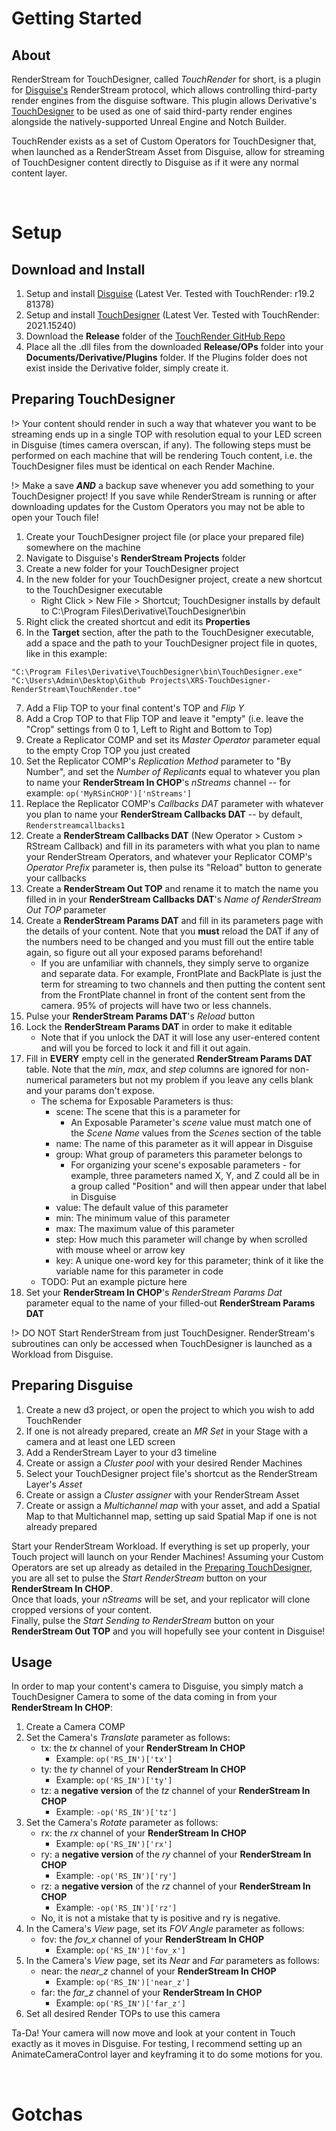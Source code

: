 # Getting Started
## About
RenderStream for TouchDesigner, called *TouchRender* for short, is a plugin for [Disguise's](http://disguise.one) RenderStream protocol, which allows controlling third-party render engines from the disguise software. This plugin allows Derivative's [TouchDesigner](http://derivative.ca) to be used as one of said third-party render engines alongside the natively-supported Unreal Engine and Notch Builder.

TouchRender exists as a set of Custom Operators for TouchDesigner that, when launched as a RenderStream Asset from Disguise, allow for streaming of TouchDesigner content directly to Disguise as if it were any normal content layer.

<p>&nbsp;</p>

# Setup
## Download and Install
1. Setup and install [Disguise](https://download.disguise.one/) (Latest Ver. Tested with TouchRender: r19.2 81378)
2. Setup and install [TouchDesigner](https://derivative.ca/download) (Latest Ver. Tested with TouchRender: 2021.15240)
3. Download the **Release** folder of the [TouchRender GitHub Repo](https://github.com/XR-Studios/XRS-TouchDesigner-RenderStream)
5. Place all the .dll files from the downloaded **Release/OPs** folder into your **Documents/Derivative/Plugins** folder. If the Plugins folder does not exist inside the Derivative folder, simply create it.

## Preparing TouchDesigner
!> Your content should render in such a way that whatever you want to be streaming ends up in a single TOP with resolution equal to your LED screen in Disguise (times camera overscan, if any). The following steps must be performed on each machine that will be rendering Touch content, i.e. the TouchDesigner files must be identical on each Render Machine.

!> Make a save ***AND*** a backup save whenever you add something to your TouchDesigner project! If you save while RenderStream is running or after downloading updates for the Custom Operators you may not be able to open your Touch file!

1. Create your TouchDesigner project file (or place your prepared file) somewhere on the machine
2. Navigate to Disguise's **RenderStream Projects** folder
3. Create a new folder for your TouchDesigner project
4. In the new folder for your TouchDesigner project, create a new shortcut to the TouchDesigner executable
    - Right Click > New File > Shortcut; TouchDesigner installs by default to C:\Program Files\Derivative\TouchDesigner\bin
5. Right click the created shortcut and edit its **Properties**
6. In the **Target** section, after the path to the TouchDesigner executable, add a space and the path to your TouchDesigner project file in quotes, like in this example:


```Target
"C:\Program Files\Derivative\TouchDesigner\bin\TouchDesigner.exe" "C:\Users\Admin\Desktop\Github Projects\XRS-TouchDesigner-RenderStream\TouchRender.toe"
```

7. Add a Flip TOP to your final content's TOP and *Flip Y*
8. Add a Crop TOP to that Flip TOP and leave it "empty" (i.e. leave the "Crop" settings from 0 to 1, Left to Right and Bottom to Top)
9. Create a Replicator COMP and set its *Master Operator* parameter equal to the empty Crop TOP you just created
10. Set the Replicator COMP's *Replication Method* parameter to "By Number", and set the *Number of Replicants* equal to whatever you plan to name your **RenderStream In CHOP**'s *nStreams* channel -- for example:  `op('MyRSinCHOP')['nStreams']`
11. Replace the Replicator COMP's *Callbacks DAT* parameter with whatever you plan to name your **RenderStream Callbacks DAT** -- by default, `Renderstreamcallbacks1`
12. Create a **RenderStream Callbacks DAT** (New Operator > Custom > RStream Callback) and fill in its parameters with what you plan to name your RenderStream Operators, and whatever your Replicator COMP's *Operator Prefix* parameter is, then pulse its "Reload" button to generate your callbacks
13. Create a **RenderStream Out TOP** and rename it to match the name you filled in in your **RenderStream Callbacks DAT**'s *Name of RenderStream Out TOP* parameter
14. Create a **RenderStream Params DAT** and fill in its parameters page with the details of your content. Note that you **must** reload the DAT if any of the numbers need to be changed and you must fill out the entire table again, so figure out all your exposed params beforehand! 
    - If you are unfamiliar with channels, they simply serve to organize and separate data. For example, FrontPlate and BackPlate is just the term for streaming to two channels and then putting the content sent from the FrontPlate channel in front of the content sent from the camera. 95% of projects will have two or less channels.
15. Pulse your **RenderStream Params DAT**'s *Reload* button
16. Lock the **RenderStream Params DAT** in order to make it editable
    - Note that if you unlock the DAT it will lose any user-entered content and will you be forced to lock it and fill it out again.
17. Fill in **EVERY** empty cell in the generated **RenderStream Params DAT** table. Note that the *min*, *max*, and *step* columns are ignored for non-numerical parameters but not my problem if you leave any cells blank and your params don't expose.
    - The schema for Exposable Parameters is thus:
        - scene: The scene that this is a parameter for
            - An Exposable Parameter's *scene* value must match one of the *Scene Name* values from the *Scenes* section of the table
        - name: The name of this parameter as it will appear in Disguise
        - group: What group of parameters this parameter belongs to
            - For organizing your scene's exposable parameters - for example, three parameters named X, Y, and Z could all be in a group called "Position" and will then appear under that label in Disguise
        - value: The default value of this parameter
        - min: The minimum value of this parameter
        - max: The maximum value of this parameter
        - step: How much this parameter will change by when scrolled with mouse wheel or arrow key
        - key: A unique one-word key for this parameter; think of it like the variable name for this parameter in code
    - TODO: Put an example picture here
18. Set your **RenderStream In CHOP**'s *RenderStream Params Dat* parameter equal to the name of your filled-out **RenderStream Params DAT**

!> DO NOT Start RenderStream from just TouchDesigner. RenderStream's subroutines can only be accessed when TouchDesigner is launched as a Workload from Disguise.

## Preparing Disguise
1. Create a new d3 project, or open the project to which you wish to add TouchRender
2. If one is not already prepared, create an *MR Set* in your Stage with a camera and at least one LED screen
3. Add a RenderStream Layer to your d3 timeline
4. Create or assign a *Cluster pool* with your desired Render Machines
5. Select your TouchDesigner project file's shortcut as the RenderStream Layer's *Asset*
6. Create or assign a *Cluster assigner* with your RenderStream Asset
7. Create or assign a *Multichannel map* with your asset, and add a Spatial Map to that Multichannel map, setting up said Spatial Map if one is not already prepared

Start your RenderStream Workload. If everything is set up properly, your Touch project will launch on your Render Machines! Assuming your Custom Operators are set up already as detailed in the [Preparing TouchDesigner](#preparing-touchdesigner), you are all set to pulse the *Start RenderStream* button on your **RenderStream In CHOP**.  
Once that loads, your *nStreams* will be set, and your replicator will clone cropped versions of your content.  
Finally, pulse the *Start Sending to RenderStream* button on your **RenderStream Out TOP** and you will hopefully see your content in Disguise!

## Usage
In order to map your content's camera to Disguise, you simply match a TouchDesigner Camera to some of the data coming in from your **RenderStream In CHOP**:

1. Create a Camera COMP
2. Set the Camera's *Translate* parameter as follows:
    - tx: the *tx* channel of your **RenderStream In CHOP** 
        - Example: `op('RS_IN')['tx']`
    - ty: the *ty* channel of your **RenderStream In CHOP** 
        - Example: `op('RS_IN')['ty']`
    - tz: a **negative version** of the *tz* channel of your **RenderStream In CHOP** 
        - Example: `-op('RS_IN')['tz']`
3. Set the Camera's *Rotate* parameter as follows:
    - rx: the *rx* channel of your **RenderStream In CHOP** 
        - Example: `op('RS_IN')['rx']`
    - ry: a **negative version** of the *ry* channel of your **RenderStream In CHOP** 
        - Example: `-op('RS_IN')['ry']`
    - rz: a **negative version** of the *rz* channel of your **RenderStream In CHOP** 
        - Example: `-op('RS_IN')['rz']`
    - No, it is not a mistake that ty is positive and ry is negative.
4. In the Camera's *View* page, set its *FOV Angle* parameter as follows:
    - fov: the *fov_x* channel of your **RenderStream In CHOP** 
        - Example: `op('RS_IN')['fov_x']`
5. In the Camera's *View* page, set its *Near* and *Far* parameters as follows:
    - near: the *near_z* channel of your **RenderStream In CHOP** 
        - Example: `op('RS_IN')['near_z']`
    - far: the *far_z* channel of your **RenderStream In CHOP** 
        - Example: `op('RS_IN')['far_z']`
6. Set all desired Render TOPs to use this camera

Ta-Da! Your camera will now move and look at your content in Touch exactly as it moves in Disguise. For testing, I recommend setting up an AnimateCameraControl layer and keyframing it to do some motions for you.

<p>&nbsp;</p>

# Gotchas